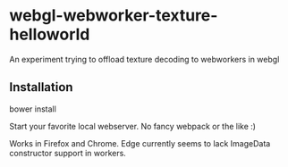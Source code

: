 # webgl-webworker-texture-helloworld

An experiment trying to offload texture decoding to webworkers in webgl

## Installation

bower install

Start your favorite local webserver. No fancy webpack or the like :)

Works in Firefox and Chrome. Edge currently seems to lack ImageData constructor support in workers.
